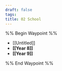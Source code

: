 ```yaml
---
draft: false
tags: 
title: 02 School
---
```

%% Begin Waypoint %%
- [[Untitled]]
- **[[Year 8]]**
- **[[Year 9]]**

%% End Waypoint %%
